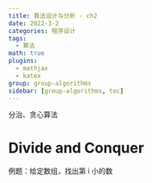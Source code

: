 ```yaml
---
title: 算法设计与分析 - ch2
date: 2022-3-2
categories: 程序设计
tags:
  - 算法
math: true
plugins:
  - mathjax
  - katex
group: group-algorithms
sidebar: [group-algorithms, toc]
---
```


分治、贪心算法

<!-- more -->

# Divide and Conquer

例题：给定数组，找出第 i 小的数

## 


